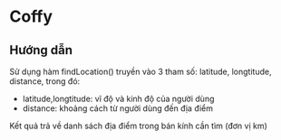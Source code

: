 # Coffy
## Hướng dẫn
Sử dụng hàm findLocation() truyền vào 3 tham số: latitude, longtitude, distance, trong đó: 
- latitude,longtitude: vĩ độ và kinh độ của người dùng  
- distance: khoảng cách từ người dùng đến địa điểm

Kết quả trả về danh sách địa điểm trong bán kính cần tìm (đơn vị km)
